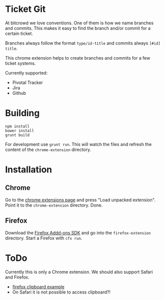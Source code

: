 # Ticket Git

At bitcrowd we love conventions. One of them is how we name branches and
commits. This makes it easy to find the branch and/or commit for a certain
ticket.

Branches always follow the format `type/id-title` and commits always `[#id]
title`.

This chrome extension helps to create branches and commits for a few ticket
systems.

Currently supported:

* Pivotal Tracker
* Jira
* Github

# Building

```
npm install
bower install
grunt build
```

For development use `grunt run`. This will watch the files and refresh the
content of the `chrome-extension` directory.

# Installation

## Chrome

Go to the [chrome extensions page](chrome://extensions/) and press "Load unpacked extension".
Point it to the `chrome-extension` directory. Done.

## Firefox

Download the [Firefox Addd-ons SDK](https://developer.mozilla.org/en-US/Add-ons/SDK/Tutorials/Installation)
and go into the `firefox-extension` directory. Start a Firefox with `cfx run`.

# ToDo

Currently this is only a Chrome extension. We should also support Safari and Firefox.

* [firefox clipboard example](https://github.com/fwenzel/copy-url)
* On Safari it is not possible to access clipboard?!
